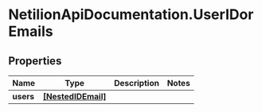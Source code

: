 # NetilionApiDocumentation.UserIDorEmails

## Properties
Name | Type | Description | Notes
------------ | ------------- | ------------- | -------------
**users** | [**[NestedIDEmail]**](NestedIDEmail.md) |  | 


